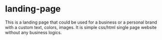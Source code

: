 # landing-page

This is a landing page that could be used for a business or a personal brand with a custom text, colors, images. It is simple css/html single page website without any business logics. 